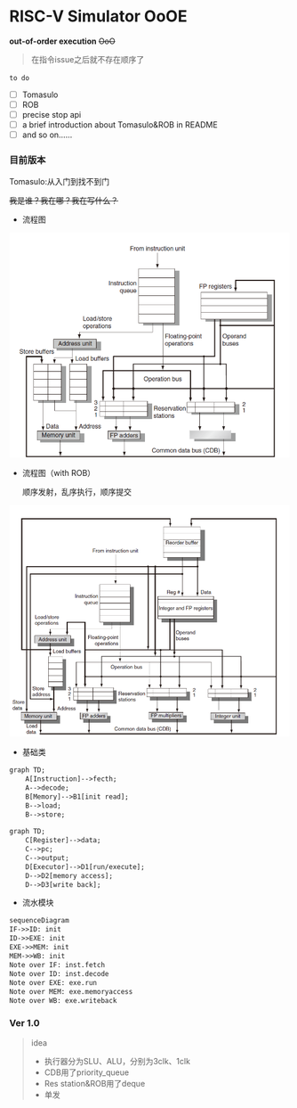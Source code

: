# RISC-V Simulator OoOE

**out-of-order execution** ~~OoO~~

> 在指令issue之后就不存在顺序了

`to do`

- [ ] Tomasulo
- [ ] ROB
- [ ] precise stop api
- [ ] a brief introduction about Tomasulo&ROB in README
- [ ] and so on……

### 目前版本

Tomasulo:从入门到找不到门

~~我是谁？我在哪？我在写什么？~~

- 流程图

![](img/proc1.png)

- 流程图（with ROB）

  顺序发射，乱序执行，顺序提交

![](img/proc2.png)

- 基础类

```mermaid
graph TD;
	A[Instruction]-->fecth;
	A-->decode;
	B[Memory]-->B1[init read];
	B-->load;
	B-->store;
```

```mermaid
graph TD;
	C[Register]-->data;
	C-->pc;
	C-->output;
	D[Executor]-->D1[run/execute];
	D-->D2[memory access];
	D-->D3[write back];
```

- 流水模块

```mermaid
sequenceDiagram
IF->>ID: init
ID->>EXE: init
EXE->>MEM: init
MEM->>WB: init
Note over IF: inst.fetch
Note over ID: inst.decode
Note over EXE: exe.run
Note over MEM: exe.memoryaccess
Note over WB: exe.writeback
```

### Ver 1.0

> idea
>
> - 执行器分为SLU、ALU，分别为3clk、1clk
> - CDB用了priority_queue
> - Res station&ROB用了deque
> - 单发